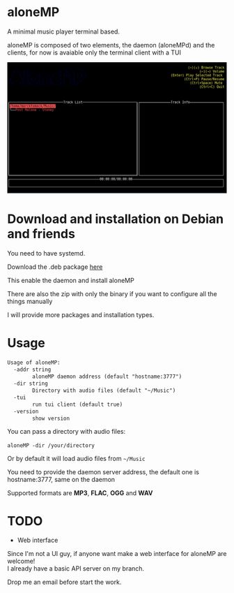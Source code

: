 # aloneMP

A minimal music player terminal based.

aloneMP is composed of two elements, the daemon (aloneMPd) and the clients, for now is avaiable only the terminal client with a TUI

<img src="demo.gif" alt="demo">

# Download and installation on Debian and friends

You need to have systemd.

Download the .deb package <a href="https://github.com/marcktomack/aloneMP/releases">here</a>

This enable the daemon and install aloneMP

There are also the zip with only the binary if you want to configure all the things manually

I will provide more packages and installation types.

# Usage

```
Usage of aloneMP:
  -addr string
        aloneMP daemon address (default "hostname:3777")
  -dir string
        Directory with audio files (default "~/Music")
  -tui
        run tui client (default true)
  -version
        show version

```

You can pass a directory with audio files:

`aloneMP -dir /your/directory`

Or by default it will load audio files from `~/Music`

You need to provide the daemon server address, the default one is hostname:3777, same on the daemon

Supported formats are <b>MP3</b>, <b>FLAC</b>, <b>OGG</b> and <b>WAV</b>

# TODO

- Web interface

Since I'm not a UI guy, if anyone want make a web interface for aloneMP are welcome!<br>
I already have a basic API server on my branch.

Drop me an email before start the work.


